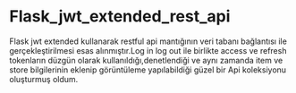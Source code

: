# Flask_jwt_extended_rest_api
Flask jwt extended kullanarak restful api mantığının veri tabanı bağlantısı ile gerçekleştirilmesi esas alınmıştır.Log in log out ile birlikte 
access ve refresh tokenların düzgün olarak kullanıldığı,denetlendiği ve aynı zamanda  item ve store bilgilerinin eklenip görüntüleme yapılabildiği güzel bir Api koleksiyonu oluşturmuş oldum.

